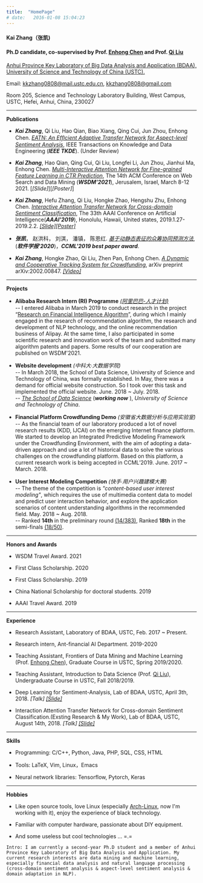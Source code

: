 ```yaml
---
title:  "HomePage"
# date:   2016-01-08 15:04:23
---
```


#### Kai Zhang（张凯)<br>
#### Ph.D candidate, co-supervised by Prof. [<u>Enhong Chen</u>][url-chen] and Prof. [<u>Qi Liu</u>][url-liu]<br>

[<u>Anhui Province Key Laboratory of Big Data Analysis and Application (BDAA),</u>][1-bigdata-lab]<br>
[<u>University of Science and Technology of China </u>(<u>USTC</u>).][2-USTC]

Email: [<u>kkzhang0808</u>@<u>mail.ustc.edu.cn</u>][3-mail],   [<u>kkzhang0808<u>@</u>gmail.com</u>][4-gmail]
<!-- Email: [sa517494@mail.ustc.edu.cn][sa517494],   [kkzhang0808@gmail.com][gmail] -->

Room 205, Science and Technology Laboratory Building, West Campus,  
USTC, Hefei, Anhui, China, 230027

* * *  
<!-- 上面空1行，下面空2行！ -->

**Publications**
- _**Kai Zhang**_, Qi Liu, Hao Qian, Biao Xiang, Qing Cui, Jun Zhou, Enhong Chen. [_EATN: An Efﬁcient Adaptive Transfer Network for Aspect-level Sentiment Analysis_][4-paper-tkde], IEEE Transactions on Knowledge and Data Engineering (_**IEEE TKDE**_). (Under Review)

- _**Kai Zhang**_, Hao Qian, Qing Cui, Qi Liu, Longfei Li, Jun Zhou, Jianhui Ma, Enhong Chen. [_Multi-Interactive Attention Network for Fine-grained Feature Learning in CTR Prediction_][3-paper-wsdm], The 14th ACM Conference on Web Search and Data Mining (_**WSDM'2021**_), Jerusalem, Israel, March 8-12 2021. [_[Slide]_][_[Poster]_]

- _**Kai Zhang**_, Hefu Zhang, Qi Liu, Hongke Zhao, Hengshu Zhu, Enhong Chen. [_Interactive Attention Transfer Network for Cross-domain Sentiment Classification_][1-paper-aaai], The 33th AAAI Conference on Artificial Intelligence(_**AAAI'2019**_), Honolulu, Hawaii, United states, 2019.1.27-2019.2.2. [_[Slide]_][1-paper-aaai-slide][_[Poster]_][1-paper-aaai-poster]

- _**张凯**_， 赵洪科， 刘淇， 潘镇， 陈恩红. [_基于动静态表征的众筹协同预测方法_][soft], (_**软件学报'2020**_)，_**CCML'2019 best paper award**_.

- _**Kai Zhang**_, Hongke Zhao, Qi Liu, Zhen Pan, Enhong Chen. [_A Dynamic and Cooperative Tracking System for Crowdfunding_][2-paper-icde], arXiv preprint arXiv:2002.00847. [_[Video]_][2-paper-icde-video]


<!-- --Enhong Chen, Qi Liu, _**Kai Zhang**_, Hongke Zhao, Hefu Zhang. [_A Method and Related Device for Cross-domain Sentiment Classification_][3-patent-aaai], MP 1825101. _[**Patent**]_ [_[notification]_][4-patent-aaai-done]

-- Enhong Chen, Qi Liu, _**Kai Zhang**_, Hongke Zhao, Hefu Zhang. [_A Method and Related Device for Cross-domain Sentiment Classification_][3-patent-aaai], MP 1825101. _[**Patent**]_ [_[notification]_][4-patent-aaai-done]


-- Enhong Chen, Qi Liu, Zheng Li, Hongke Zhao, _**Kai Zhang**_, [_A sequence recommendation method based on user behavior difference modeling_][4-patent-kdd], Patent No.201810414330.3. _[**Patent**]_ [_[Video]_][5-patent-kdd-video]

 -->

* * * 
<!-- 上面空1行，下面空2行！ -->


**Projects**
- **Alibaba Research Intern (RI) Programme** [_(阿里巴巴-人才计划)_][url-ali] <br>
-- I entered Alibaba in March 2019 to conduct research in the project “[Research on Financial Intelligence Algorithm][url-ali-2]”, during which I mainly engaged in the research of recommendation algorithm, the research and development of NLP technology, and the online recommendation business of Alipay. At the same time, I also participated in some scientific research and innovation work of the team and submitted many algorithm patents and papers. Some results of our cooperation are published on WSDM'2021. 

- **Website development** _(中科大∙大数据学院)_<br>
-- In March 2018, the School of Data Science, University of Science and Technology of China, was formally established. In May, there was a demand for official website construction. So I took over this task and implemented the official website. June. 2018 ~ July. 2018.<br>
-- [_The School of Data Science_][1-bigdata] (_**working now**_ ), _University of Science and Technology of China_.

- **Financial Platform Crowdfunding Demo** _(安徽省大数据分析与应用实验室)_<br>
-- As the financial team of our laboratory produced a lot of novel research results (KDD, IJCAI) on the emerging Internet finance platform. We started to develop an Integrated Predictive Modeling Framework under the Crowdfunding Environment, with the aim of adopting a data-driven approach and use a lot of historical data to solve the various challenges on the crowdfunding platform. Based on this platform, a current research work is being accepted in CCML’2019. June. 2017 ~ March. 2018. 

- **User Interest Modeling Competition** _(快手∙用户兴趣建模大赛)_<br>
-- The theme of the competition is _"content-based user interest modeling"_, which requires the use of multimedia content data to model and predict user interaction behavior, and explore the application scenarios of content understanding algorithms in the recommended field. May. 2018 ~ Aug. 2018. <br>
-- Ranked **14th** in the preliminary round [(14/383)][2-competition-first], Ranked **18th** in the semi-finals [(18/50)][2-competition-second].

* * * 
<!-- 上面空1行，下面空2行！ -->

**Honors and Awards**
- WSDM Travel Award. 2021

- First Class Scholarship. 2020

- First Class Scholarship. 2019

- China National Scholarship for doctoral students. 2019

- AAAI Travel Award. 2019

* * * 
<!-- 上面空1行，下面空2行！ -->

**Experience**
- Research Assistant, Laboratory of BDAA, USTC, Feb. 2017 ~ Present.

- Research intern, Ant-financial AI Department. 2019-2020

- Teaching Assistant, Frontiers of Data Mining and Machine Learning (Prof. [Enhong Chen][url-chen]), Graduate Course in USTC, Spring 2019/2020.

- Teaching Assistant, Introduction to Data Science (Prof. [Qi Liu][1-liuqi]), Undergraduate Course in USTC, Fall 2018/2019.

- Deep Learning for Sentiment-Analysis, Lab of BDAA, USTC, April 3th, 2018. _[Talk]_ [_[Slide]_][2-Sentiment]

- Interaction Attention Transfer Network for Cross-domain Sentiment Classification.(Exsting Research & My Work), Lab of BDAA, USTC, August 14th, 2018. _[Talk]_ [_[Slide]_][3-Interactive]

* * * 
<!-- 上面空1行，下面空2行！ -->
**Skills**
- Programming:  C/C++, Python, Java, PHP, SQL, CSS, HTML         

- Tools:  LaTeX, Vim, Linux，Emacs

- Neural network libraries: Tensorflow, Pytorch, Keras


* * *
**Hobbies**
- Like open source tools, love Linux (especially [Arch-Linux][1-arch], now I'm working with it), enjoy the experience of black technology.

- Familiar with computer hardware, passionate about DIY equipment.

- And some useless but cool technologies ... =.=

<!-- Intro: I am currently a second-year graduate student and a member of [Anhui Province Key Laboratory of Big Data Analysis and Application][1-bigdata]. My current research interests are data mining and machine learning, especially financial data analysis and natural language processing. -->
``` 
Intro: I am currently a second-year Ph.D student and a member of Anhui Province Key Laboratory of Big Data Analysis and Application. My current research interests are data mining and machine learning, especially financial data analysis and natural language processing (cross-domain sentiment analysis & aspect-level sentiment analysis & domain adaptation in NLP).
```


<!-- -------------------------------------------------------------------------------------------链接_Info -->
[1-bigdata-lab]:  http://bigdata.ustc.edu.cn/
[2-USTC]:  http://www.ustc.edu.cn/
[3-mail]:  mailto:kkzhang0808@mail.ustc.edu.cn
[4-gmail]:  mailto:kkzhang0808@gmail.com

[url-chen]: http://staff.ustc.edu.cn/~cheneh/
[url-liu]: http://staff.ustc.edu.cn/~qiliuql/

[soft]: http://www.jos.org.cn/html/2020/4/5921.htm

<!-- -------------------------------------------------------------------------------------------链接_Publications -->
[1-paper-aaai]:    http://staff.ustc.edu.cn/~cheneh/paper_pdf/2019/Kai-Zhang-AAAI.pdf
[1-paper-aaai-slide]:   https://drive.google.com/open?id=1n-t9h_Rm5PzkSCOUtKBjSDtGItEyuJuO
[1-paper-aaai-poster]:  https://drive.google.com/open?id=16JgBW1cbQn6g4qPoWMm9dfxBZ6AachUv
[2-paper-icde]:    https://arxiv.org/pdf/2002.00847.pdf
[2-paper-icde-video]:   https://www.youtube.com/watch?v=ZV9kWKkX7Z8
[3-patent-aaai]:   https://drive.google.com/open?id=1tpVaexAJwHwhNcR2ic_VdJMXcWXwIGTY
[4-patent-aaai-done]:	https://drive.google.com/file/d/186QGeQO-ahh6hiYb2KVWNDOk6PA3u1je/view?usp=sharing

[4-patent-kdd]:    http://www.soopat.com/Patent/201810414330
[5-patent-kdd-video]:   https://www.youtube.com/watch?v=GJDuBoDlMQw

[3-paper-wsdm]: https://arxiv.org/pdf/2012.06968.pdf
[4-paper-tkde]: https://arxiv.org/abs/2002.00847




<!-- -------------------------------------------------------------------------------------------链接_Experience -->
[1-liuqi]:    http://staff.ustc.edu.cn/~qiliuql/

[2-Sentiment]:      https://drive.google.com/open?id=1wD3yjzNJckml6KVdLWYAqRPuSoAvHQig
[3-Interactive]:    https://drive.google.com/open?id=1nbIaSMvJ6X8qb4V5o78rSqxhHqK7cBef

[url-ali]: https://campus.alibaba.com/talentPlan.htm
[url-ali-2]: https://campus.alibaba.com/projectDetail.htm?spm=a1z3e1.11796652.0.0.546560d3A4TLi9&id=113&batchId=82&batchName=%E7%A0%94%E7%A9%B6%E5%9E%8B%E5%AE%9E%E4%B9%A0%E7%94%9F

<!-- -------------------------------------------------------------------------------------------链接_Projects -->
[1-arch]:   https://www.archlinux.org/





<!-- -------------------------------------------------------------------------------------------链接_Projects -->
[1-bigdata]:    http://sds.ustc.edu.cn/
[2-competition-first]:    https://www.kesci.com/home/competition/5ad306e633a98340e004f8d1/leaderboard/1
[2-competition-second]:    https://www.kesci.com/home/competition/5ad306e633a98340e004f8d1/leaderboard/0

